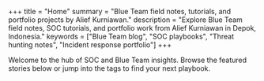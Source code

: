+++
title = "Home"
summary = "Blue Team field notes, tutorials, and portfolio projects by Alief Kurniawan."
description = "Explore Blue Team field notes, SOC tutorials, and portfolio work from Alief Kurniawan in Depok, Indonesia."
keywords = ["Blue Team blog", "SOC playbooks", "Threat hunting notes", "Incident response portfolio"]
+++

Welcome to the hub of SOC and Blue Team insights. Browse the featured stories below or jump into the tags to find your next playbook.
